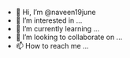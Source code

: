 - 👋 Hi, I’m @naveen19june
- 👀 I’m interested in ...
- 🌱 I’m currently learning ...
- 💞️ I’m looking to collaborate on ...
- 📫 How to reach me ...

<!---
naveen19june/naveen19june is a ✨ special ✨ repository because its `README.md` (this file) appears on your GitHub profile.
You can click the Preview link to take a look at your changes.
--->
